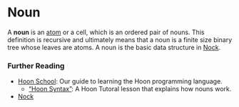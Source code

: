 # Noun

A **noun** is an [atom](atom.md) or a cell, which is an ordered pair of nouns. This definition is recursive and ultimately means that a noun is a finite size binary tree whose leaves are atoms. A noun is the basic data structure in [Nock](nock.md).

### Further Reading <a href="#further-reading" id="further-reading"></a>

* [Hoon School](../build-on-urbit/hoon-school/): Our guide to learning the Hoon programming language.
  * [“Hoon Syntax”](../build-on-urbit/hoon-school/B-syntax.md#nouns): A Hoon Tutoral lesson that explains how nouns work.
* [Nock](broken-reference)
